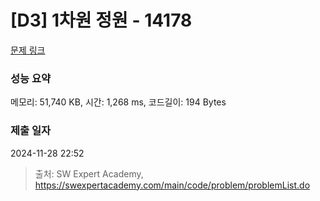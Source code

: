 # [D3] 1차원 정원 - 14178 

[문제 링크](https://swexpertacademy.com/main/code/problem/problemDetail.do?contestProbId=AX_N3oSqcyUDFARi) 

### 성능 요약

메모리: 51,740 KB, 시간: 1,268 ms, 코드길이: 194 Bytes

### 제출 일자

2024-11-28 22:52



> 출처: SW Expert Academy, https://swexpertacademy.com/main/code/problem/problemList.do